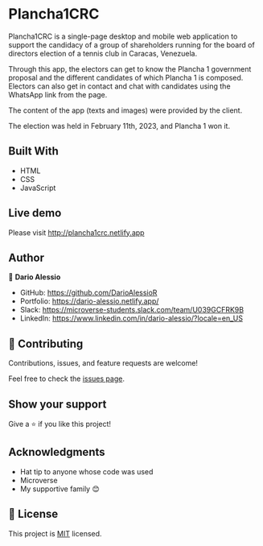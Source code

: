 # Plancha1CRC
Plancha1CRC is a single-page desktop and mobile web application to support the candidacy of a group of shareholders running for the board of directors election of a tennis club in Caracas, Venezuela.

Through this app, the electors can get to know the Plancha 1 government proposal and the different candidates of which Plancha 1 is composed. Electors can also get in contact and chat with candidates using the WhatsApp link from the page.

The content of the app (texts and images) were provided by the client.

The election was held in February 11th, 2023, and Plancha 1 won it. 

## Built With

- HTML
- CSS
- JavaScript

## Live demo
Please visit http://plancha1crc.netlify.app


## Author

👤 **Dario Alessio**

- GitHub: https://github.com/DarioAlessioR
- Portfolio: https://dario-alessio.netlify.app/
- Slack: https://microverse-students.slack.com/team/U039GCFRK9B
- LinkedIn: https://www.linkedin.com/in/dario-alessio/?locale=en_US

## 🤝 Contributing

Contributions, issues, and feature requests are welcome!

Feel free to check the [issues page](../../issues/).

## Show your support

Give a ⭐️ if you like this project!

## Acknowledgments

- Hat tip to anyone whose code was used
- Microverse
- My supportive family 😊

## 📝 License

This project is [MIT](./LICENSE.md) licensed.
